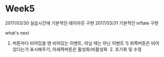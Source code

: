 # Week5

2017/03/30 실습시간에 기본적인 레이아웃 구현
2017/03/31 기본적인 inflate 구현

what's next
  1. 버튼마다 비어있을 땐 비어있는 이벤트, 아닐 때는 아닌 이벤트
    1) 위쪽버튼은 비어있다는거 표시해주기, 아래쪽버튼은 활성화/비활성화
  2. 초기화 및 수정
